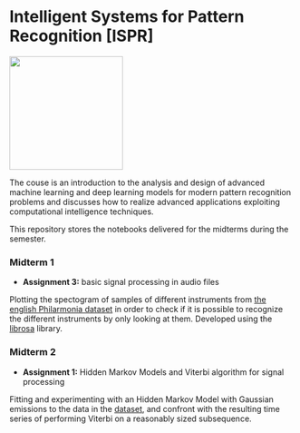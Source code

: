 # Intelligent Systems for Pattern Recognition [ISPR]

<img src="https://apre.it/wp-content/uploads/2021/01/logo_uni-pisa.png" width="200" />

The couse is an introduction to the analysis and design of advanced machine learning and deep learning models for modern pattern recognition problems and discusses how to realize advanced applications exploiting computational intelligence techniques.

This repository stores the notebooks delivered for the midterms during the semester.
### Midterm 1
- **Assignment 3:** basic signal processing in audio files

Plotting the spectogram of samples of different instruments from [the english Philarmonia dataset](https://philharmonia.co.uk/resources/sound-samples/) in order to  check if it is possible to recognize the different instruments by only looking at them. Developed using the [librosa](https://github.com/librosa/librosa) library.

### Midterm 2
-  **Assignment 1:** Hidden Markov Models and Viterbi algorithm for signal processing

Fitting and experimenting with an Hidden Markov Model with Gaussian emissions to the data in the [dataset](https://archive.ics.uci.edu/ml/datasets/Appliances+energy+prediction), and confront with the resulting time series of performing Viterbi on a reasonably sized subsequence.


<!--### Midterm 3
### Midterm 4-->
